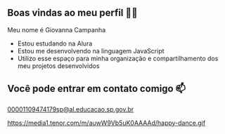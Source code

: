 ## Boas vindas ao meu perfil 💙💙
Meu nome é Giovanna Campanha
- Estou estudando na Alura
- Estou me desenvolvendo na linguagem JavaScript
- Utilizo esse espaço para minha organização e compartilhamento dos meu projetos desenvolvidos
## Você pode entrar em contato comigo 📫
00001109474179sp@al.educacao.sp.gov.br

https://media1.tenor.com/m/auwW9Vb5uK0AAAAd/happy-dance.gif
